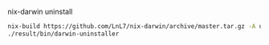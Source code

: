 <pending>


nix-darwin uninstall

```bash
nix-build https://github.com/LnL7/nix-darwin/archive/master.tar.gz -A uninstaller
./result/bin/darwin-uninstaller
```